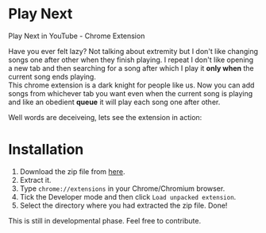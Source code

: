 # Play Next
Play Next in YouTube - Chrome Extension

Have you ever felt lazy? Not talking about extremity but I don't like changing songs one after other when they finish playing. I repeat I don't like opening a new tab and then searching for a song after which I play it **only when** the current song ends playing.
<br/>This chrome extension is a dark knight for people like us. Now you can add songs from whichever tab you want even when the current song is playing and like an obedient **queue** it will play each song one after other.

Well words are deceiveing, lets see the extension in action:


# Installation

1. Download the zip file from [here](https://github.com/nishnik/play_next/archive/master.zip).
2. Extract it.
3. Type `chrome://extensions` in your Chrome/Chromium browser.
4. Tick the Developer mode and then click `Load unpacked extension`.
5. Select the directory where you had extracted the zip file. Done!

This is still in developmental phase. Feel free to contribute.
